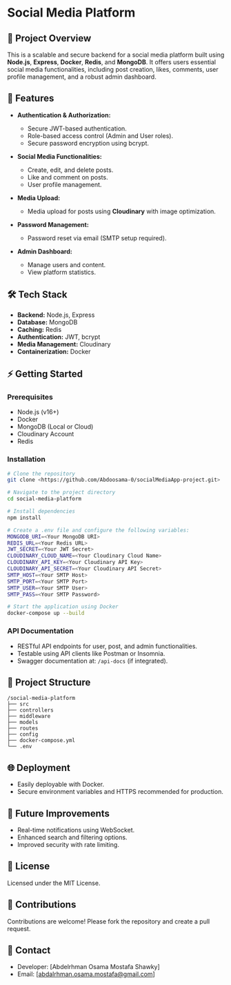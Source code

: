 # Social Media Platform

## 📌 Project Overview

This is a scalable and secure backend for a social media platform built using **Node.js**, **Express**, **Docker**, **Redis**, and **MongoDB**. It offers users essential social media functionalities, including post creation, likes, comments, user profile management, and a robust admin dashboard.

## 🚀 Features

* **Authentication & Authorization:**

  * Secure JWT-based authentication.
  * Role-based access control (Admin and User roles).
  * Secure password encryption using bcrypt.
* **Social Media Functionalities:**

  * Create, edit, and delete posts.
  * Like and comment on posts.
  * User profile management.
* **Media Upload:**

  * Media upload for posts using **Cloudinary** with image optimization.
* **Password Management:**

  * Password reset via email (SMTP setup required).
* **Admin Dashboard:**

  * Manage users and content.
  * View platform statistics.

## 🛠️ Tech Stack

* **Backend:** Node.js, Express
* **Database:** MongoDB
* **Caching:** Redis
* **Authentication:** JWT, bcrypt
* **Media Management:** Cloudinary
* **Containerization:** Docker

## ⚡ Getting Started

### Prerequisites

* Node.js (v16+)
* Docker
* MongoDB (Local or Cloud)
* Cloudinary Account
* Redis

### Installation

```bash
# Clone the repository
git clone <https://github.com/Abdoosama-0/socialMediaApp-project.git>

# Navigate to the project directory
cd social-media-platform

# Install dependencies
npm install

# Create a .env file and configure the following variables:
MONGODB_URI=<Your MongoDB URI>
REDIS_URL=<Your Redis URL>
JWT_SECRET=<Your JWT Secret>
CLOUDINARY_CLOUD_NAME=<Your Cloudinary Cloud Name>
CLOUDINARY_API_KEY=<Your Cloudinary API Key>
CLOUDINARY_API_SECRET=<Your Cloudinary API Secret>
SMTP_HOST=<Your SMTP Host>
SMTP_PORT=<Your SMTP Port>
SMTP_USER=<Your SMTP User>
SMTP_PASS=<Your SMTP Password>

# Start the application using Docker
docker-compose up --build
```

### API Documentation

* RESTful API endpoints for user, post, and admin functionalities.
* Testable using API clients like Postman or Insomnia.
* Swagger documentation at: `/api-docs` (if integrated).

## 📂 Project Structure

```
/social-media-platform
├── src
├── controllers
├── middleware
├── models
├── routes
├── config
├── docker-compose.yml
└── .env
```

## 🌐 Deployment

* Easily deployable with Docker.
* Secure environment variables and HTTPS recommended for production.

## 🚀 Future Improvements

* Real-time notifications using WebSocket.
* Enhanced search and filtering options.
* Improved security with rate limiting.

## 📄 License

Licensed under the MIT License.

## 🙌 Contributions

Contributions are welcome! Please fork the repository and create a pull request.

## 📧 Contact

* Developer: \[Abdelrhman Osama Mostafa Shawky]
* Email: \[abdalrhman.osama.mostafa@gmail.com]
